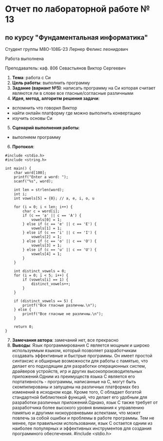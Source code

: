 # Отчет по лабораторной работе № 13
## по курсу "Фундаментальная информатика"

Студент группы М8О-108Б-23 Лернер Феликс леонидович

Работа выполнена 

Преподаватель: каф. 806 Севастьянов Виктор Сергеевич

1. **Тема**:   работа с Cи
2. **Цель работы**: выполнить программу
3. **Задание (вариант №5)**: напиcать программу на Си которая считает
     являются ли в слове все гласные/согласные различными
5. **Идея, метод, алгоритм решения задачи**:
- вспомнить что говорил Виктор
- найти онлайн платформу где можно выполнить конвертацию
- изучить основы Си
5. **Сценарий выполнения работы**:
- выполняем программу
6. **Протокол**:
```
#include <stdio.h>
#include <string.h>

int main() {
    char word[100];
    printf("Enter a word: ");
    scanf("%s", word);

    int len = strlen(word);
    int i;
    int vowels[5] = {0}; // a, e, i, o, u

    for (i = 0; i < len; i++) {
        char c = word[i];
        if (c == 'a' || c == 'A') {
            vowels[0] = 1;
        } else if (c == 'e' || c == 'E') {
            vowels[1] = 1;
        } else if (c == 'i' || c == 'I') {
            vowels[2] = 1;
        } else if (c == 'o' || c == 'O') {
            vowels[3] = 1;
        } else if (c == 'u' || c == 'U') {
            vowels[4] = 1;
        }
    }

    int distinct_vowels = 0;
    for (i = 0; i < 5; i++) {
        if (vowels[i] == 1) {
            distinct_vowels++;
        }
    }

    if (distinct_vowels == 5) {
        printf("Все гласные различны.\n");
    } else {
        printf("Все гласные не различны.\n");
    }

    return 0;
}
```

7. **Замечания автора**: замечаний нет, все прекрасно
8. **Выводы**:
Язык программирования C является мощным и широко используемым языком, который позволяет разработчикам создавать эффективные и быстрые программы.
Он имеет простой синтаксис и обширные возможности для работы с памятью, что делает его подходящим для разработки операционных систем, драйверов устройств,
игр и других высокопроизводительных приложений.Одним из преимуществ языка C является его портативность - программы, написанные на C, могут быть скомпилированы
и запущены на различных платформах без изменений в исходном коде. Кроме того, C обладает богатой стандартной библиотекой функций, что делает его удобным для
разработки различных приложений.Однако, язык C также требует от разработчика более высокого уровня внимания к управлению памятью и другими низкоуровневыми
аспектами, что может повлечь за собой ошибки и проблемы в работе программы. Тем не менее, при правильном использовании, язык C остается одним из наиболее
популярных и эффективных инструментов для создания программного обеспечения.
#include <stdio.h>
